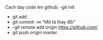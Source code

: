 Cach day code len github:
-git init
- git add .
- git commit -m "Mô tả thay đổi"
- -git remote add origin https://github.com/
- git push origin master
